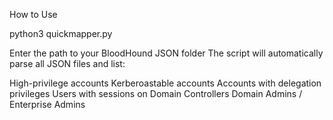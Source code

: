 How to Use

python3 quickmapper.py <bloodhound json folder>

Enter the path to your BloodHound JSON folder
The script will automatically parse all JSON files and list:

High-privilege accounts
Kerberoastable accounts
Accounts with delegation privileges
Users with sessions on Domain Controllers
Domain Admins / Enterprise Admins
